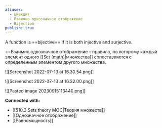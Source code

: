 ```yaml
---
aliases:
  - Биекция
  - Взаимно однозначное отображение
  - Bijection
publish: true
---
```

A function is ==bijective== if it is both injective and surjective.

==Взаимно однозначное отображение – правило, по которому каждый элемент одного [[Set (math)|множества]] сопоставляется с определенным элементом другого множества.

![[Screenshot 2022-07-13 at 16.30.54.png]]


![[Screenshot 2022-07-13 at 16.32.00.png]]

![[Pasted image 20230915113440.png]]




**Connected with:**
- [[510.3 Sets theory MOC|Теория множеств]]
- [[Однозначное отображение]]
- [[Равномощность]]

